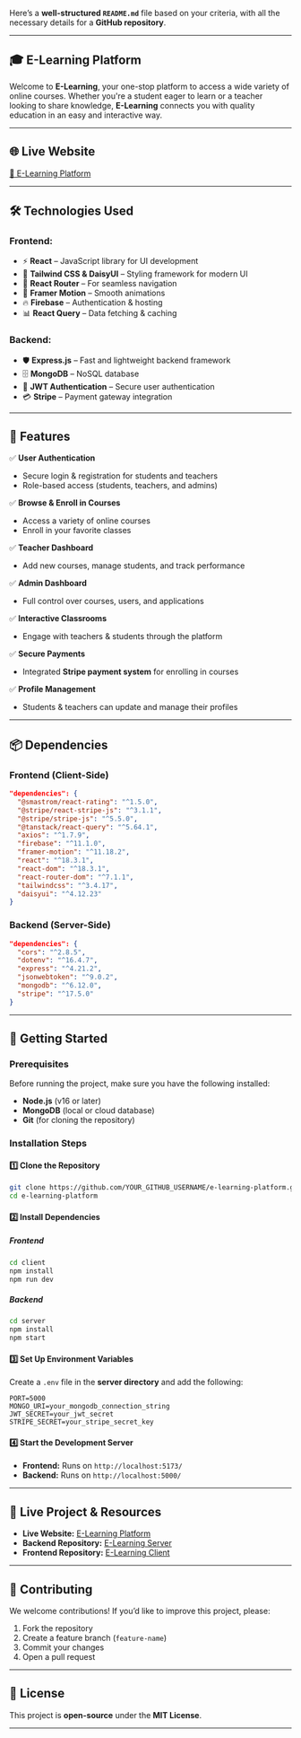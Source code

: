 Here’s a **well-structured `README.md`** file based on your criteria, with all the necessary details for a **GitHub repository**.  

---

## 🎓 E-Learning Platform  

Welcome to **E-Learning**, your one-stop platform to access a wide variety of online courses. Whether you're a student eager to learn or a teacher looking to share knowledge, **E-Learning** connects you with quality education in an easy and interactive way.  

---

## 🌐 **Live Website**  
[🔗 E-Learning Platform](https://e-learning-f11fe.web.app/)  

---

## 🛠 **Technologies Used**  

### **Frontend:**  
- ⚡ **React** – JavaScript library for UI development  
- 🎨 **Tailwind CSS & DaisyUI** – Styling framework for modern UI  
- 🔄 **React Router** – For seamless navigation  
- 🚀 **Framer Motion** – Smooth animations  
- 🔥 **Firebase** – Authentication & hosting  
- 📊 **React Query** – Data fetching & caching  

### **Backend:**  
- 🛡 **Express.js** – Fast and lightweight backend framework  
- 🗄 **MongoDB** – NoSQL database  
- 🔑 **JWT Authentication** – Secure user authentication  
- 💳 **Stripe** – Payment gateway integration  

---

## 📌 **Features**  

✅ **User Authentication**  
- Secure login & registration for students and teachers  
- Role-based access (students, teachers, and admins)  

✅ **Browse & Enroll in Courses**  
- Access a variety of online courses  
- Enroll in your favorite classes  

✅ **Teacher Dashboard**  
- Add new courses, manage students, and track performance  

✅ **Admin Dashboard**  
- Full control over courses, users, and applications  

✅ **Interactive Classrooms**  
- Engage with teachers & students through the platform  

✅ **Secure Payments**  
- Integrated **Stripe payment system** for enrolling in courses  

✅ **Profile Management**  
- Students & teachers can update and manage their profiles  

---

## 📦 **Dependencies**  

### **Frontend (Client-Side)**  
```json
"dependencies": {
  "@smastrom/react-rating": "^1.5.0",
  "@stripe/react-stripe-js": "^3.1.1",
  "@stripe/stripe-js": "^5.5.0",
  "@tanstack/react-query": "^5.64.1",
  "axios": "^1.7.9",
  "firebase": "^11.1.0",
  "framer-motion": "^11.18.2",
  "react": "^18.3.1",
  "react-dom": "^18.3.1",
  "react-router-dom": "^7.1.1",
  "tailwindcss": "^3.4.17",
  "daisyui": "^4.12.23"
}
```

### **Backend (Server-Side)**  
```json
"dependencies": {
  "cors": "^2.8.5",
  "dotenv": "^16.4.7",
  "express": "^4.21.2",
  "jsonwebtoken": "^9.0.2",
  "mongodb": "^6.12.0",
  "stripe": "^17.5.0"
}
```

---

## 🚀 **Getting Started**  

### **Prerequisites**  
Before running the project, make sure you have the following installed:  
- **Node.js** (v16 or later)  
- **MongoDB** (local or cloud database)  
- **Git** (for cloning the repository)  

### **Installation Steps**  

#### **1️⃣ Clone the Repository**  
```sh
git clone https://github.com/YOUR_GITHUB_USERNAME/e-learning-platform.git
cd e-learning-platform
```

#### **2️⃣ Install Dependencies**  

##### **Frontend**  
```sh
cd client
npm install
npm run dev
```

##### **Backend**  
```sh
cd server
npm install
npm start
```

#### **3️⃣ Set Up Environment Variables**  
Create a `.env` file in the **server directory** and add the following:  
```env
PORT=5000
MONGO_URI=your_mongodb_connection_string
JWT_SECRET=your_jwt_secret
STRIPE_SECRET=your_stripe_secret_key
```

#### **4️⃣ Start the Development Server**  
- **Frontend:** Runs on `http://localhost:5173/`  
- **Backend:** Runs on `http://localhost:5000/`  

---

## 🔗 **Live Project & Resources**  
- **Live Website:** [E-Learning Platform](https://e-learning-f11fe.web.app/)  
- **Backend Repository:** [E-Learning Server](https://github.com/YOUR_GITHUB_USERNAME/e-learning-server)  
- **Frontend Repository:** [E-Learning Client](https://github.com/YOUR_GITHUB_USERNAME/e-learning-client)  

---

## 🤝 **Contributing**  
We welcome contributions! If you’d like to improve this project, please:  
1. Fork the repository  
2. Create a feature branch (`feature-name`)  
3. Commit your changes  
4. Open a pull request  

---

## 📜 **License**  
This project is **open-source** under the **MIT License**.  

---

